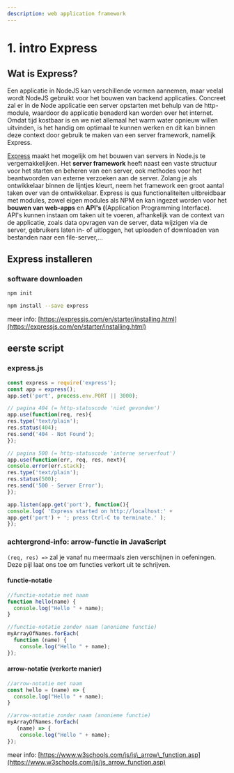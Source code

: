 ```yaml
---
description: web application framework
---
```


# 1. intro Express

## Wat is Express?

Een applicatie in NodeJS kan verschillende vormen aannemen, maar veelal wordt NodeJS gebruikt voor het bouwen van backend applicaties. Concreet zal er in de Node applicatie een server opstarten met behulp van de http-module, waardoor de applicatie benaderd kan worden over het internet.   
Omdat tijd kostbaar is en we niet allemaal het warm water opnieuw willen uitvinden, is het handig om optimaal te kunnen werken en dit kan binnen deze context door gebruik te maken van een server framework, namelijk Express. 

[Express](https://expressjs.com/) maakt het mogelijk om het bouwen van servers in Node.js te vergemakkelijken. Het **server framework** heeft naast een vaste structuur voor het starten en beheren van een server, ook methodes voor het beantwoorden van externe verzoeken aan de server. Zolang je als ontwikkelaar binnen de lijntjes kleurt, neem het framework een groot aantal taken over van de ontwikkelaar. Express is qua functionaliteiten uitbreidbaar met modules, zowel eigen modules als NPM en kan ingezet worden voor het **bouwen van web-apps** en **API's \(**\(Application Programming Interface\).   
API's kunnen instaan om taken uit te voeren, afhankelijk van de context van de applicatie, zoals data opvragen van de server, data wijzigen via de server, gebruikers laten in- of uitloggen, het uploaden of downloaden van bestanden naar een file-server,...

## Express installeren

### software downloaden

```bash
npm init
```

```bash
npm install --save express
```

meer info: [https://expressjs.com/en/starter/installing.html](https://expressjs.com/en/starter/installing.html)

## eerste script

### express.js

```javascript
const express = require('express');
const app = express();
app.set('port', process.env.PORT || 3000);

// pagina 404 (= http-statuscode 'niet gevonden')
app.use(function(req, res){
res.type('text/plain');
res.status(404);
res.send('404 - Not Found');
});

// pagina 500 (= http-statuscode 'interne serverfout')
app.use(function(err, req, res, next){
console.error(err.stack);
res.type('text/plain');
res.status(500);
res.send('500 - Server Error');
});

app.listen(app.get('port'), function(){
console.log( 'Express started on http://localhost:' +
app.get('port') + '; press Ctrl-C to terminate.' );
});
```

### achtergrond-info: arrow-functie in JavaScript

`(req, res) =>` zal je vanaf nu meermaals zien verschijnen in oefeningen. Deze pijl laat ons toe om functies verkort uit te schrijven. 

#### functie-notatie

```javascript
//functie-notatie met naam
function hello(name) {
  console.log("Hello " + name);
}

//functie-notatie zonder naam (anonieme functie)
myArrayOfNames.forEach(
  function (name) {
    console.log("Hello " + name);
});
```

#### arrow-notatie \(verkorte manier\)

```javascript
//arrow-notatie met naam
const hello = (name) => {
  console.log("Hello " + name);
}

//arrow-notatie zonder naam (anonieme functie)
myArrayOfNames.forEach(
   (name) => {
    console.log("Hello " + name);
});
```

meer info: [https://www.w3schools.com/js/js\_arrow\_function.asp](https://www.w3schools.com/js/js_arrow_function.asp)





